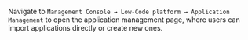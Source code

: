 
Navigate to `Management Console → Low-Code platform → Application Management` to open the application management page, where users can import applications directly or create new ones.
